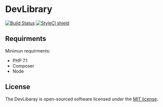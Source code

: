 # DevLibrary
[![Build Status](https://travis-ci.org/marufmax/DevLibrary.svg?branch=master)](https://travis-ci.org/marufmax/DevLibrary)
[![StyleCI shield](https://github.styleci.io/repos/169881394/shield)](https://github.styleci.io/repos/169881394)

## Requirments

Minimun requirments:

- PHP 7.1
- Composer
- Node

## License

The DevLibaray is open-sourced software licensed under the [MIT license](https://opensource.org/licenses/MIT).